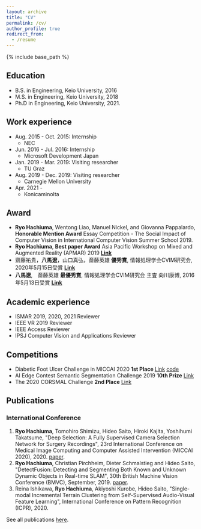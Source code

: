 ```yaml
---
layout: archive
title: "CV"
permalink: /cv/
author_profile: true
redirect_from:
  - /resume
---
```


{% include base_path %}

## Education
- B.S. in Engineering, Keio University, 2016
- M.S. in Engineering, Keio University, 2018
- Ph.D in Engineering, Keio University, 2021.

## Work experience
* Aug. 2015 - Oct. 2015: Internship
  * NEC
* Jun. 2016 - Jul. 2016: Internship
  * Microsoft Development Japan
* Jan. 2019 - Mar. 2019: Visiting researcher
  * TU Graz
* Aug. 2019 - Dec. 2019: Visiting researcher
  * Carnegie Mellon University
* Apr. 2021 - 
  * Konicaminolta

## Award
- **Ryo Hachiuma**, Wentong Liao, Manuel Nickel, and Giovanna Pappalardo, <b>Honorable Mention Award</b> Essay Competition - The Social Impact of Computer Vision in International Computer Vision Summer School 2019.
- **Ryo Hachiuma**, <b>Best paper Award</b> Asia Pacific Workshop on Mixed and Augmented Reality (APMAR) 2019 [<b>Link</b>](http://sigmr.vrsj.org/apmar2019/award/)
- 齋藤祐貴，**八馬遼**，山口真弘，斎藤英雄 <b>優秀賞</b>, 情報処理学会CVIM研究会, 2020年5月15日受賞 [<b>Link</b>](http://cvim.ipsj.or.jp/index.php?id=award_winner#2020)
- **八馬遼**,　斎藤英雄 <b>最優秀賞</b>, 情報処理学会CVIM研究会 主査 向川康博, 2016年5月13日受賞 [<b>Link</b>](http://cvim.ipsj.or.jp/index.php?id=award_winner#2016)


## Academic experience
- ISMAR 2019, 2020, 2021 Reviewer
- IEEE VR 2019 Reviewer
- IEEE Access Reviewer
- IPSJ Computer Vision and Applications Reviewer


## Competitions
- Diabetic Foot Ulcer Challenge in MICCAI 2020 <b>1st Place </b> [Link](https://dfu-challenge.github.io/) [code](https://github.com/ryohachiuma/DFU-challenge)
- AI Edge Contest Semantic Segmentation Challenge 2019 <b>10th Prize</b> [Link](https://www.meti.go.jp/english/press/2018/1112_001.html)
- The 2020 CORSMAL Challenge <b>2nd Place</b> [Link](https://corsmal.eecs.qmul.ac.uk/ICPR2020challenge.html)

## Publications
### International Conference

1. **Ryo Hachiuma**, Tomohiro Shimizu, Hideo Saito, Hiroki Kajita, Yoshihumi Takatsume, "Deep Selection: A Fully Supervised Camera Selection Network for Surgery Recordings", 23rd International Conference on Medical Image Computing and Computer Assisted Intervention (MICCAI 2020), 2020. [paper](https://link.springer.com/chapter/10.1007/978-3-030-59716-0_40).
2.  **Ryo Hachiuma**, Christian Pirchheim, Dieter Schmalstieg and Hideo Saito, "DetectFusion: Detecting and Segmenting Both Known and Unknown Dynamic Objects in Real-time SLAM", 30th British Machine Vision Conference (BMVC), September, 2019. [paper](https://bmvc2019.org/wp-content/uploads/papers/0499-paper.pdf).
3. Reina Ishikawa, **Ryo Hachiuma**, Akiyoshi Kurobe, Hideo Saito, "Single-modal Incremental Terrain Clustering from Self-Supervised Audio-Visual Feature Learning", International Conference on Pattern Recognition (ICPR), 2020.

See all publications [here](/publications/).
